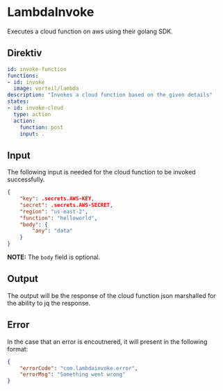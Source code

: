 # LambdaInvoke

Executes a cloud function on aws using their golang SDK.

## Direktiv

```yaml
id: invoke-function
functions:
- id: invoke
  image: vorteil/lambda
description: "Invokes a cloud function based on the given details"
states:
- id: invoke-cloud
  type: action
  action:
    function: post
    input: .
```

## Input

The following input is needed for the cloud function to be invoked successfully.

```json
{
    "key": .secrets.AWS-KEY,
    "secret": .secrets.AWS-SECRET,
    "region": "us-east-2",
    "function": "helloworld",
    "body": {
        "any": "data"
    }
}
```

**NOTE:** The `body`  field is optional.


## Output

The output will be the response of the cloud function json marshalled for the ability to jq the response.

## Error

In the case that an error is encoutnered, it will present in the following format:

```json
{
    "errorCode": "com.lambdainvoke.error",
    "errorMsg": "Something went wrong"
}
```